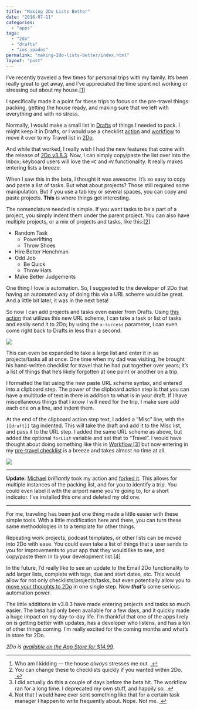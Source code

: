 ```yaml
---
title: "Making 2Do Lists Better"
date: "2016-07-11"
categories: 
  - "apps"
tags: 
  - "2do"
  - "drafts"
  - "ios_ipados"
permalink: "making-2do-lists-better/index.html"
layout: "post"
---
```


I’ve recently traveled a few times for personal trips with my family. It’s been really great to get away, and I’ve appreciated the time spent not working or stressing out about my house.[\[1\]](#fn-1 "see footnote")

I specifically made it a point for these trips to focus on the pre-travel things: packing, getting the house ready, and making sure that we left with everything and with no stress.

Normally, I would make a small list in [Drafts](https://geo.itunes.apple.com/us/app/drafts-4-quickly-capture-notes/id905337691?at=1001l4VZ&ct=nahumck_me) of things I needed to pack. I might keep it in Drafts, or I would use a checklist [action](https://drafts4-actions.agiletortoise.com/a/1kN) and [workflow](https://workflow.is/workflows/8a3b4354473e45b9a9485670e0f48763) to move it over to my Travel list in [2Do](https://geo.itunes.apple.com/us/app/2do/id303656546?at=1001l4VZ&ct=nahumck_me).

And while that worked, I really wish I had the new features that come with the release of [2Do v3.8.3](http://www.2doapp.com/little-things/). Now, I can simply copy/paste the list over into the Inbox; keyboard users will love the `⌘C` and `⌘V` functionality. It really makes entering lists a breeze.

When I saw this in the beta, I thought it was awesome. It’s so easy to copy and paste a list of tasks. But what about projects? Those still required some manipulation. But if you use a tab key or several spaces, you can copy and paste projects. **This** is where things get interesting.

The nomenclature needed is simple. If you want tasks to be a part of a project, you simply indent them under the parent project. You can also have multiple projects, or a mix of projects and tasks, like this:[\[2\]](#fn-2 "see footnote")

- Random Task
    - Powerlifting
    - Throw Shoes
- Hire Better Henchman
- Odd Job
    - Be Quick
    - Throw Hats
- Make Better Judgements

One thing I love is automation. So, I suggested to the developer of 2Do that having an automated way of doing this via a URL scheme would be great. And a little bit later, it was in the next beta!

So now I can add projects and tasks even easier from Drafts. Using [this action](https://drafts4-actions.agiletortoise.com/a/1oo) that utilizes this new URL scheme, I can take a task or list of tasks and easily send it to 2Do; by using the `x-success` parameter, I can even come right back to Drafts in less than a second.

![](/images/Paste-2Do-Example.jpeg)

This can even be expanded to take a large list and enter it in as projects/tasks all at once. One time when my dad was visiting, he brought his hand-written checklist for travel that he had put together over years; it’s a list of things that he’s likely forgotten at one point or another on a trip.

I formatted the list using the new paste URL scheme syntax, and entered into a clipboard step. The power of the clipboard action step is that you can have a multitude of text in there in addition to what is in your draft. If I have miscellaneous things that I _know_ I will need for the trip, I make sure add each one on a line, and indent them.

At the end of the clipboard action step text, I added a “Misc” line, with the `[[draft]]` tag indented. This will take the draft and add it to the Misc list, and pass it to the URL step. I added the same URL scheme as above, but added the optional `forList` variable and set that to “Travel”. I would have thought about doing something like this in [Workflow](https://geo.itunes.apple.com/us/app/workflow-powerful-automation/id915249334?at=1001l4VZ&ct=nahumck_me),[\[3\]](#fn-3 "see footnote") but now entering in my [pre-travel checklist](https://drafts4-actions.agiletortoise.com/a/1op) is a breeze and takes almost no time at all.

![](/images/2Do-Travel-Checklists.jpeg)

* * *

**Update:** [Michael](http://twitter.com/multisonic) _brilliantly_ took my action and [forked it](http://drafts4-actions.agiletortoise.com/a/1oy). This allows for multiple instances of the packing list, and for you to identify a trip. You could even label it with the airport name you’re going to, for a short indicator. I’ve installed this one and deleted my old one.

* * *

For me, traveling has been just one thing made a little easier with these simple tools. With a little modification here and there, you can turn these same methodologies in to a template for other things.

Repeating work projects, podcast templates, or other lists can be moved into 2Do with ease. You could even take a list of things that a user sends to you for improvements to your app that they would like to see, and copy/paste them in to your development list.[\[4\]](#fn-4 "see footnote")

In the future, I’d really like to see an update to the Email 2Do functionality to add larger lists, complete with tags, due and start dates, etc. This would allow for not only checklists/projects/tasks, but even potentially allow you to [move your thoughts to 2Do](https://www.nahumck.me/move-your-thoughts-to-2do) in one single step. Now _**that’s**_ some serious automation power.

The little additions in v3.8.3 have made entering projects and tasks so much easier. The beta had only been available for a few days, and it quickly made a huge impact on my day-to-day life. I’m thankful that one of the apps I rely on is getting better with updates, has a developer who listens, and has a ton of other things coming. I’m really excited for the coming months and what’s in store for 2Do.

_2Do is [available on the App Store for $14.99](https://itunes.apple.com/us/app/2do/id303656546?at=1001l4VZ&ct=nahumck_me)._

* * *

1. Who am I kidding — the house _always_ stresses me out. [ ↩](#fnref-1 "return to article")
2. You can change these to checklists quickly if you wanted within 2Do. [ ↩](#fnref-2 "return to article")
3. I did actually do this a couple of days before the beta hit. The workflow ran for a long time. I deprecated my own stuff, and happily so. [ ↩](#fnref-3 "return to article")
4. Not that I would have ever sent something like that for a certain task manager I happen to write frequently about. Nope. Not me. [ ↩](#fnref-4 "return to article")
